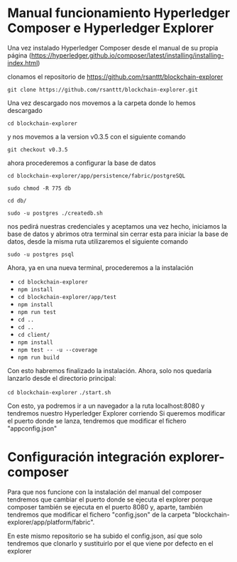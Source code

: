 # Manual funcionamiento Hyperledger Composer e Hyperledger Explorer

Una vez instalado Hyperledger Composer desde el manual de su propia página 
(https://hyperledger.github.io/composer/latest/installing/installing-index.html)

clonamos el repositorio de https://github.com/rsanttt/blockchain-explorer

`git clone https://github.com/rsanttt/blockchain-explorer.git`

Una vez descargado nos movemos a la carpeta donde lo hemos descargado

`cd blockchain-explorer`

y nos movemos a la version v0.3.5 con el siguiente comando

`git checkout v0.3.5`

ahora procederemos a configurar la base de datos

`cd blockchain-explorer/app/persistence/fabric/postgreSQL`

`sudo chmod -R 775 db`

`cd db/`

`sudo -u postgres ./createdb.sh`

nos pedirá nuestras credenciales y aceptamos
una vez hecho, iniciamos la base de datos y abrimos otra terminal sin cerrar esta
para iniciar la base de datos, desde la misma ruta utilizaremos el siguiente comando

`sudo -u postgres psql`

Ahora, ya en una nueva terminal, procederemos a la instalación

- `cd blockchain-explorer`
- `npm install`
- `cd blockchain-explorer/app/test`
- `npm install`
- `npm run test`
- `cd ..`
- `cd ..`
- `cd client/`
- `npm install`
- `npm test -- -u --coverage`
- `npm run build`

Con esto habremos finalizado la instalación. Ahora, solo nos quedaría lanzarlo desde el directorio principal:

`cd blockchain-explorer`
`./start.sh`

Con esto, ya podremos ir a un navegador a la ruta localhost:8080 y tendremos nuestro Hyperledger Explorer corriendo
Si queremos modificar el puerto donde se lanza, tendremos que modificar el fichero "appconfig.json"


# Configuración integración explorer-composer

Para que nos funcione con la instalación del manual del composer tendremos que cambiar el puerto donde se ejecuta el explorer porque composer también se ejecuta en el puerto 8080 y, aparte, también tendremos que modificar el fichero "config.json" de la carpeta "blockchain-explorer/app/platform/fabric".

En este mismo repositorio se ha subido el config.json, así que solo tendremos que clonarlo y sustituirlo por el que viene por defecto en el explorer




